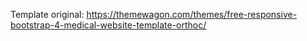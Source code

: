 Template original: https://themewagon.com/themes/free-responsive-bootstrap-4-medical-website-template-orthoc/
